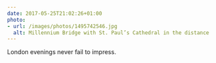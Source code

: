 ```yaml
---
date: 2017-05-25T21:02:26+01:00
photo:
- url: /images/photos/1495742546.jpg
  alt: Millennium Bridge with St. Paul’s Cathedral in the distance
---
```

London evenings never fail to impress.
